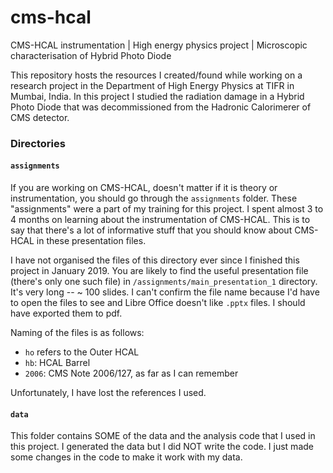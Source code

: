 # cms-hcal
CMS-HCAL instrumentation | High energy physics project | Microscopic characterisation of Hybrid Photo Diode

This repository hosts the resources I created/found while working on a research project in the Department of High Energy Physics at TIFR in Mumbai, India. In this project I studied the radiation damage in a Hybrid Photo Diode that was decommissioned from the Hadronic Calorimerer of CMS detector. 

### Directories
#### `assignments`
If you are working on CMS-HCAL, doesn't matter if it is theory or instrumentation, you should go through the `assignments` folder. These "assignments" were a part of my training for this project. I spent almost 3 to 4 months on learning about the instrumentation of CMS-HCAL. This is to say that there's a lot of informative stuff that you should know about CMS-HCAL in these presentation files. 

I have not organised the files of this directory ever since I finished this project in January 2019. You are likely to find the useful presentation file (there's only one such file) in `/assignments/main_presentation_1` directory. It's very long -- ~ 100 slides. I can't confirm the file name because I'd have to open the files to see and Libre Office doesn't like `.pptx` files. I should have exported them to pdf.

Naming of the files is as follows:
*   `ho` refers to the Outer HCAL
*   `hb`:  HCAL Barrel
*   `2006`: CMS Note 2006/127, as far as I can remember

Unfortunately, I have lost the references I used.

#### `data`
This folder contains SOME of the data and the analysis code that I used in this project. I generated the data but I did NOT write the code. I just made some changes in the code to make it work with my data.
